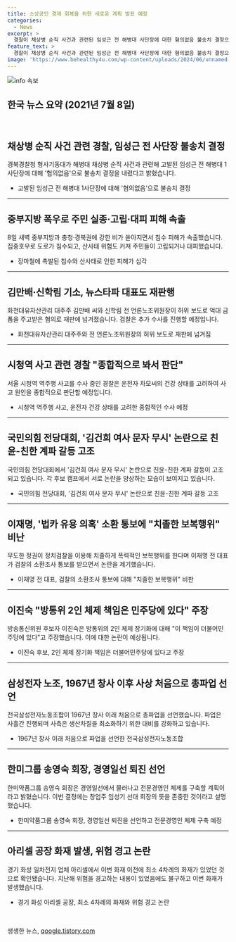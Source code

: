 ```yaml
---
title: 소상공인 경제 회복을 위한 새로운 계획 발표 예정
categories:
  - News
excerpt: >
  경찰이 채상병 순직 사건과 관련된 임성근 전 해병대 사단장에 대한 혐의없음 불송치 결정으로 사건이 마무리됐다. 중부지방에 강한 비가 쏟아지며 주민들의 피해가 속출했고, 김만배와 신학림이 허위 보도 대가로 기소됐다. 시청역 사고 운전자의 건강 상태에 대한 의혹과 한국 정치계의 계파 갈등도 논란이 되고 있다. 이재명과 그의 부인은 검찰의 소환조사 통보를 받았고, 삼성전자 노조가 사상 첫 총파업을 하며 경영에 영향을 끼치고 있다. 한미약품그룹 송영숙 회장은 경영일선에서 물러나고 전문경영인 체제를 구축하겠다고 밝혔다. 경기 화성 일차전지 업체 아리셀에서 최소 4차례의 화재 발생 사실이 확인됐다.
feature_text: >
  경찰이 채상병 순직 사건과 관련된 임성근 전 해병대 사단장에 대한 혐의없음 불송치 결정으로 사건이 마무리됐다. 중부지방에 강한 비가 쏟아지며 주민들의 피해가 속출했고, 김만배와 신학림이 허위 보도 대가로 기소됐다. 시청역 사고 운전자의 건강 상태에 대한 의혹과 한국 정치계의 계파 갈등도 논란이 되고 있다. 이재명과 그의 부인은 검찰의 소환조사 통보를 받았고, 삼성전자 노조가 사상 첫 총파업을 하며 경영에 영향을 끼치고 있다. 한미약품그룹 송영숙 회장은 경영일선에서 물러나고 전문경영인 체제를 구축하겠다고 밝혔다. 경기 화성 일차전지 업체 아리셀에서 최소 4차례의 화재 발생 사실이 확인됐다.
image: 'https://www.behealthy4u.com/wp-content/uploads/2024/06/unnamed-file.png'
---
```


<p><img src="https://www.behealthy4u.com/wp-content/uploads/2024/06/unnamed-file.png" alt="info 속보" /></p>

<h2 data-ke-size="size26">한국 뉴스 요약 (2021년 7월 8일)</h2>

<p data-ke-size="size16">&nbsp;</p>

<h2 data-ke-size="size26">채상병 순직 사건 관련 경찰, 임성근 전 사단장 불송치 결정</h2>

<p data-ke-size="size16">경북경찰청 형사기동대가 해병대 채상병 순직 사건과 관련해 고발된 임성근 전 해병대 1사단장에 대해 '혐의없음'으로 불송치 결정을 내렸다고 밝혔습니다.</p>

<ul>
<li>고발된 임성근 전 해병대 1사단장에 대해 '혐의없음'으로 불송치 결정</li>
</ul>

<hr>

<h2 data-ke-size="size26">중부지방 폭우로 주민 실종·고립·대피 피해 속출</h2>

<p data-ke-size="size16">8일 새벽 중부지방과 충청·경북권에 강한 비가 쏟아지면서 침수 피해가 속출했습니다. 집중호우로 도로가 침수되고, 산사태 위험도 커져 주민들이 고립되거나 대피했습니다.</p>

<ul>
<li>장마철에 촉발된 침수와 산사태로 인한 피해가 심각</li>
</ul>

<hr>

<h2 data-ke-size="size26">김만배·신학림 기소, 뉴스타파 대표도 재판행</h2>

<p data-ke-size="size16">화천대유자산관리 대주주 김만배 씨와 신학림 전 언론노조위원장이 허위 보도로 억대 금품을 주고받은 혐의로 재판에 넘겨졌습니다. 검찰은 추가 수사를 진행할 예정입니다.</p>

<ul>
<li>화천대유자산관리 대주주와 전 언론노조위원장의 허위 보도로 재판에 넘겨짐</li>
</ul>

<hr>

<h2 data-ke-size="size26">시청역 사고 관련 경찰 "종합적으로 봐서 판단"</h2>

<p data-ke-size="size16">서울 시청역 역주행 사고를 수사 중인 경찰은 운전자 차모씨의 건강 상태를 고려하여 사고 원인을 종합적으로 판단할 예정입니다.</p>

<ul>
<li>시청역 역주행 사고, 운전자 건강 상태를 고려한 종합적인 수사 예정</li>
</ul>

<hr>

<h2 data-ke-size="size26">국민의힘 전당대회, '김건희 여사 문자 무시' 논란으로 친윤-친한 계파 갈등 고조</h2>

<p data-ke-size="size16">국민의힘 전당대회에서 '김건희 여사 문자 무시' 논란으로 친윤-친한 계파 갈등이 고조되고 있습니다. 각 후보 캠프에서 서로 논란을 양상하는 모습이 보여지고 있습니다.</p>

<ul>
<li>국민의힘 전당대회, '김건희 여사 문자 무시' 논란으로 친윤-친한 계파 갈등 고조</li>
</ul>

<hr>

<h2 data-ke-size="size26">이재명, '법카 유용 의혹' 소환 통보에 "치졸한 보복행위" 비난</h2>

<p data-ke-size="size16">무도한 정권이 정치검찰을 이용해 치졸하게 폭력적인 보복행위를 한다며 이재명 전 대표가 검찰의 소환조사 통보를 받으면서 논란을 제기했습니다.</p>

<ul>
<li>이재명 전 대표, 검찰의 소환조사 통보에 대해 "치졸한 보복행위" 비판</li>
</ul>

<hr>

<h2 data-ke-size="size26">이진숙 "방통위 2인 체제 책임은 민주당에 있다" 주장</h2>

<p data-ke-size="size16">방송통신위원 후보자 이진숙은 방통위의 2인 체제 장기화에 대해 "이 책임이 더불어민주당에 있다"고 주장했습니다. 이에 대한 논란이 예상됩니다.</p>

<ul>
<li>이진숙 후보, 2인 체제 장기화 책임은 더불어민주당에 있다고 주장</li>
</ul>

<hr>

<h2 data-ke-size="size26">삼성전자 노조, 1967년 창사 이후 사상 처음으로 총파업 선언</h2>

<p data-ke-size="size16">전국삼성전자노동조합이 1967년 창사 이래 처음으로 총파업을 선언했습니다. 파업은 사흘간 진행되며 사측은 생산차질을 최소화하기 위한 대비를 강화하고 있습니다.</p>

<ul>
<li>1967년 창사 이래 처음으로 파업을 선언한 전국삼성전자노동조합</li>
</ul>

<hr>

<h2 data-ke-size="size26">한미그룹 송영숙 회장, 경영일선 퇴진 선언</h2>

<p data-ke-size="size16">한미약품그룹 송영숙 회장은 경영일선에서 물러나고 전문경영인 체제를 구축할 계획이라고 밝혔습니다. 이번 결정에는 창업주 임성기 선대 회장의 뜻을 존중한 것이라고 설명했습니다.</p>

<ul>
<li>한미약품그룹 송영숙 회장, 경영일선 퇴진을 선언하고 전문경영인 체제 구축 예정</li>
</ul>

<hr>

<h2 data-ke-size="size26">아리셀 공장 화재 발생, 위험 경고 논란</h2>

<p data-ke-size="size16">경기 화성 일차전지 업체 아리셀에서 이번 화재 이전에 최소 4차례의 화재가 있었던 것으로 확인됐습니다. 지난해 위험을 경고하는 내용이 있었음에도 불구하고 이번 화재가 발생했습니다.</p>

<ul>
<li>경기 화성 아리셀 공장, 최소 4차례의 화재와 위험 경고 논란</li>
</ul>

<p data-ke-size="size16">&nbsp;</p>
생생한 뉴스, <a href="https://qoogle.tistory.com" rel="dofollow">qoogle.tistory.com</a>


